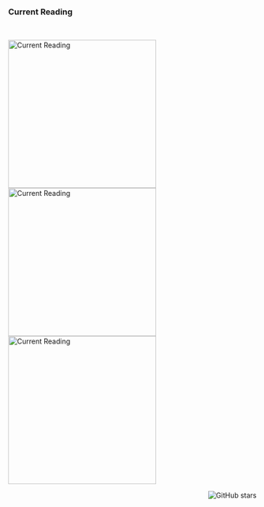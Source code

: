 <div align="">
  <h3>
    Current Reading 
  </h3>
</div>

<br>
<p align="">
  <img src="https://github.com/GuiBublitz/StudyTracker/assets/60118323/63d090a7-c781-4222-a451-f9c81b4c9999" alt="Current Reading" width="auto" height="300px">
  <img src="https://github.com/GuiBublitz/StudyTracker/assets/60118323/455e16b3-4c0e-45b4-91b6-147404638f51" alt="Current Reading" width="auto" height="300px">
  <img src="https://github.com/GuiBublitz/StudyTracker/assets/60118323/83516f6c-b0ff-4946-820c-91982e389181" alt="Current Reading" width="auto" height="300px">
</p>
<p align="right">
  <img src="https://img.shields.io/github/stars/GuiBublitz/StudyTracker?style=social" alt="GitHub stars" style="vertical-align: middle;">
</p>

<!--
<p align="center">
  <a href="YOUR_LINK_HERE">
    <img src="https://img.shields.io/badge/-Check%20my%20blog-blue?style=flat-square&logo=blogger" alt="Blog">
  </a>
  <a href="YOUR_TWITTER_LINK_HERE">
    <img src="https://img.shields.io/twitter/follow/YOUR_TWITTER_USERNAME?label=Follow&style=social" alt="Twitter Follow">
  </a>
</p>
-->
